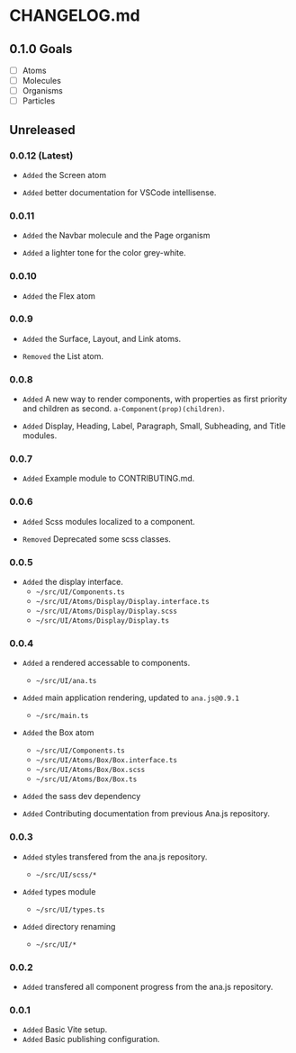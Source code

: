 # CHANGELOG.md

## **0.1.0** Goals

- [ ] Atoms
- [ ] Molecules
- [ ] Organisms
- [ ] Particles

## Unreleased

### **0.0.12** (Latest)

- `Added` the Screen atom

- `Added` better documentation for VSCode intellisense.

### **0.0.11**

- `Added` the Navbar molecule and the Page organism

- `Added` a lighter tone for the color grey-white.

### **0.0.10**

- `Added` the Flex atom

### **0.0.9**

- `Added` the Surface, Layout, and Link atoms.

- `Removed` the List atom.

### **0.0.8**

- `Added` A new way to render components, with properties as first priority and children as second. `a-Component(prop)(children)`.

- `Added` Display, Heading, Label, Paragraph, Small, Subheading, and Title modules.

### **0.0.7**

- `Added` Example module to CONTRIBUTING.md.

### **0.0.6**

- `Added` Scss modules localized to a component.

- `Removed` Deprecated some scss classes.

### **0.0.5**

- `Added` the display interface.
  - `~/src/UI/Components.ts`
  - `~/src/UI/Atoms/Display/Display.interface.ts`
  - `~/src/UI/Atoms/Display/Display.scss`
  - `~/src/UI/Atoms/Display/Display.ts`

### **0.0.4**

- `Added` a rendered accessable to components.
  - `~/src/UI/ana.ts`

- `Added` main application rendering, updated to `ana.js@0.9.1`
  - `~/src/main.ts`

- `Added` the Box atom
  - `~/src/UI/Components.ts`
  - `~/src/UI/Atoms/Box/Box.interface.ts`
  - `~/src/UI/Atoms/Box/Box.scss`
  - `~/src/UI/Atoms/Box/Box.ts`

- `Added` the sass dev dependency

- `Added` Contributing documentation from previous Ana.js repository.

### **0.0.3**

- `Added` styles transfered from the ana.js repository.
  - `~/src/UI/scss/*`

- `Added` types module
  - `~/src/UI/types.ts`

- `Added` directory renaming
  - `~/src/UI/*`

### **0.0.2**

- `Added` transfered all component progress from the ana.js repository.

### **0.0.1**

- `Added` Basic Vite setup.
- `Added` Basic publishing configuration.
